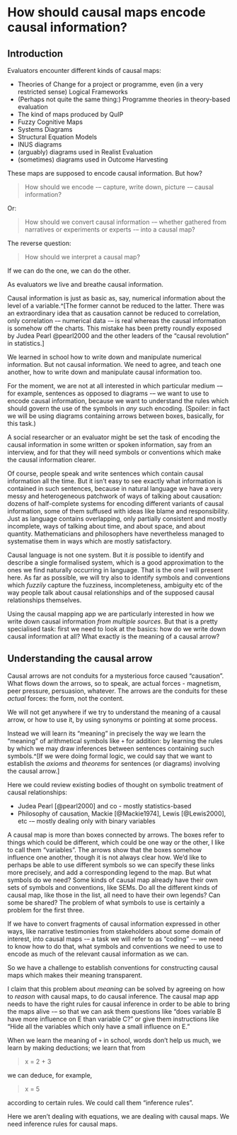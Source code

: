 # How should causal maps encode causal information?

## Introduction





Evaluators encounter different kinds of causal maps:

- Theories of Change for a project or programme, even (in a very restricted sense) Logical Frameworks
- (Perhaps not quite the same thing:) Programme theories in theory-based evaluation 
- The kind of maps produced by QuIP
- Fuzzy Cognitive Maps
- Systems Diagrams
- Structural Equation Models
- INUS diagrams
- (arguably) diagrams used in Realist Evaluation 
- (sometimes) diagrams used in Outcome Harvesting

These maps are supposed to encode causal information. But how?

> How should we encode -– capture, write down, picture -– causal information? 

Or: 

> How should we convert causal information -– whether gathered from narratives or experiments or experts -– into a causal map?

The reverse question: 

> How should we interpret a causal map?

If we can do the one, we can do the other.



As evaluators we live and breathe causal information.

Causal information is just as basic as, say, numerical information about the level of a variable.^[The former cannot be reduced to the latter. There was an extraordinary idea that as causation cannot be reduced to correlation, only correlation -– numerical data -– is real whereas the causal information is somehow off the charts. This mistake has been pretty roundly exposed by Judea Pearl @pearl2000 and the other leaders of the “causal revolution” in statistics.]

We learned in school how to write down and manipulate numerical information. But not causal information. We need to agree, and teach one another, how to write down and manipulate causal information too.

For the moment, we are not at all interested in which particular medium -– for example, sentences as opposed to diagrams -– we want to use to encode causal information, because we want to understand the rules which should govern the use of the symbols in *any* such encoding. (Spoiler: in fact we will be using diagrams containing arrows between boxes, basically, for this task.)

A social researcher or an evaluator might be set the task of encoding the causal information in some written or spoken information, say from an interview, and for that they will need  symbols or conventions which make the causal information clearer.

Of course, people speak and write sentences which contain causal information all the time. But it isn’t easy to see exactly what information is contained in such sentences, because in natural language we have a very messy and heterogeneous patchwork of ways of talking about causation: dozens of half-complete systems for encoding different variants of causal information, some of them suffused with ideas like blame and responsibility. Just as language contains overlapping, only partially consistent and mostly incomplete, ways of talking about time, and about space, and about quantity.  Mathematicians and philosophers have nevertheless managed to systematise them in ways which are mostly satisfactory. 

Causal language is not one system. But it *is* possible to identify and describe a single formalised system, which is a good approximation to the ones we find naturally occurring in language. That is the one I will present here. As far as possible, we will try also to identify symbols and conventions which *fuzzily* capture the fuzziness, incompleteness, ambiguity etc of the way people talk about causal relationships and of the supposed causal relationships themselves.

Using the causal mapping app we are particularly interested in how we write down causal information *from multiple sources*. But that is a pretty specialised task: first we need to look at the basics: how do we write down causal information at all? What exactly is the meaning of a causal arrow?

## Understanding the causal arrow

Causal arrows are not conduits for a mysterious force caused “causation”. What flows down the arrows, so to speak, are actual forces - magnetism, peer pressure, persuasion, whatever. The arrows are the conduits for these *actual* forces: the form, not the content.

We will not get anywhere if we try to understand the meaning of a causal arrow, or how to use it, by using synonyms or pointing at some process. 

Instead we will learn its “meaning” in precisely the way we learn the “meaning” of arithmetical symbols like `+` for addition: by learning the rules by which we may draw inferences between sentences containing such symbols.^[If we were doing formal logic, we could say that we want to establish the *axioms* and *theorems* for sentences (or diagrams) involving the causal arrow.]

Here we could review existing bodies of thought on symbolic treatment of causal relationships:

- Judea Pearl [@pearl2000] and co - mostly statistics-based
- Philosophy of causation, Mackie [@Mackie1974], Lewis [@Lewis2000], etc -– mostly dealing only with binary variables 



A causal map is more than boxes connected by arrows. The boxes refer to things which could be different, which could be one way or the other, I like to call them “variables”. The arrows show that the boxes somehow influence one another, though it is not always clear how. We’d like to perhaps be able to use different symbols so we can specify these links more precisely, and add a corresponding legend to the map. But what symbols do we need? Some kinds of causal map already have their own sets of symbols and conventions, like SEMs. Do all the different kinds of causal map, like those in the list, all need to have their own legends? Can some be shared? The problem of what symbols to use is certainly a problem for the first three. 

If we have to convert fragments of causal information expressed in other ways, like narrative testimonies from stakeholders about some domain of interest, into causal maps -– a task we will refer to as “coding” -– we need to know how to do that, what symbols and conventions we need to use to encode as much of the relevant causal information as we can.

So we have a challenge to establish conventions for constructing causal maps which makes their meaning transparent. 

I claim that this problem about *meaning* can be solved by agreeing on how to *reason* with causal maps, to do causal inference. The causal map app needs to have the right rules for causal inference in order to be able to bring the maps alive -– so that we can ask them questions like “does variable B have more influence on E than variable C?” or give them instructions like “Hide all the variables which only have a small influence on E.”

When we learn the meaning of `+` in school, words don’t help us much, we learn by making deductions; we learn that from 

> x = 2 + 3

we can deduce, for example,

> x = 5

according to certain rules. We could call them “inference rules”.

Here we aren’t dealing with equations, we are dealing with causal maps. We need inference rules for causal maps.



